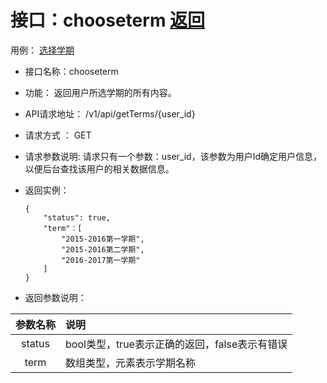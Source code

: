 # 接口：chooseterm  [返回](../README.md)
用例： [选择学期](../yongli/选择学期.md)

- 接口名称：chooseterm

- 功能：
  返回用户所选学期的所有内容。

- API请求地址：
  /v1/api/getTerms/{user_id}

- 请求方式 ：
  GET

- 请求参数说明:
  请求只有一个参数：user_id，该参数为用户Id确定用户信息，以便后台查找该用户的相关数据信息。

- 返回实例：

      {
          "status": true,
          "term"：[
              "2015-2016第一学期",
              "2015-2016第二学期",
              "2016-2017第一学期"
          ]
      }

- 返回参数说明：

|参数名称|说明|
|:---------:|:--------------------------------------------------------|
|status|bool类型，true表示正确的返回，false表示有错误|
|term|数组类型，元素表示学期名称|
